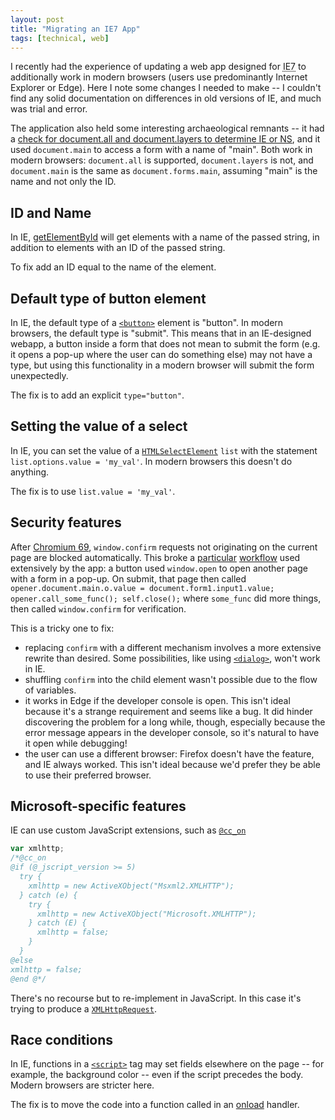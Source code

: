 ```yaml
---
layout: post
title: "Migrating an IE7 App"
tags: [technical, web]
---
```


I recently had the experience of updating a web app designed for <abbr title="Internet Explorer 7">IE7</abbr> to additionally work in modern browsers (users use predominantly Internet Explorer or Edge). Here I note some changes I needed to make -- I couldn't find any solid documentation on differences in old versions of IE, and much was trial and error.

The application also held some interesting archaeological remnants -- it had a [check for document.all and document.layers to determine IE or NS](https://stackoverflow.com/questions/15854504/are-document-all-and-document-layers-obsolete-now), and it used `document.main` to access a form with a name of "main". Both work in modern browsers: `document.all` is supported, `document.layers` is not, and `document.main` is the same as `document.forms.main`, assuming "main" is the name and not only the ID.

## ID and Name

In IE, [getElementById](https://developer.mozilla.org/en-US/docs/Web/API/Document/getElementById) will get elements with a name of the passed string, in addition to elements with an ID of the passed string.

To fix add an ID equal to the name of the element.

## Default type of button element

In IE, the default type of a [`<button>`](https://developer.mozilla.org/en-US/docs/Web/HTML/Element/button) element is "button". In modern browsers, the default type is "submit". This means that in an IE-designed webapp, a button inside a form that does not mean to submit the form (e.g. it opens a pop-up where the user can do something else) may not have a type, but using this functionality in a modern browser will submit the form unexpectedly.

The fix is to add an explicit `type="button"`.

## Setting the value of a select

In IE, you can set the value of a [`HTMLSelectElement`](https://developer.mozilla.org/en-US/docs/Web/API/HTMLSelectElement) `list` with the statement `list.options.value = 'my_val'`. In modern browsers this doesn't do anything.

The fix is to use `list.value = 'my_val'`.

## Security features

After [Chromium 69](https://www.chromestatus.com/feature/5140698722467840), `window.confirm` requests not originating on the current page are blocked automatically. This broke a [particular](https://stackoverflow.com/questions/52625420/how-to-prevent-google-chrome-from-suppressing-confirm-dialog) [workflow](https://stackoverflow.com/questions/43901822/how-to-prevent-google-chrome-suppressing-dialogs) used extensively by the app: a button used `window.open` to open another page with a form in a pop-up. On submit, that page then called `opener.document.main.o.value = document.form1.input1.value; opener.call_some_func(); self.close();` where `some_func` did more things, then called `window.confirm` for verification.

This is a tricky one to fix:
* replacing `confirm` with a different mechanism involves a more extensive rewrite than desired. Some possibilities, like using [`<dialog>`](https://developer.mozilla.org/en-US/docs/Web/HTML/Element/dialog), won't work in IE.
* shuffling `confirm` into the child element wasn't possible due to the flow of variables.
* it works in Edge if the developer console is open. This isn't ideal because it's a strange requirement and seems like a bug. It did hinder discovering the problem for a long while, though, especially because the error message appears in the developer console, so it's natural to have it open while debugging!
* the user can use a different browser: Firefox doesn't have the feature, and IE always worked. This isn't ideal because we'd prefer they be able to use their preferred browser.

## Microsoft-specific features

IE can use custom JavaScript extensions, such as [`@cc_on`](https://developer.mozilla.org/en-US/docs/Archive/Web/JavaScript/Microsoft_Extensions/at-cc-on)

```javascript
var xmlhttp;
/*@cc_on
@if (@_jscript_version >= 5)
  try {
    xmlhttp = new ActiveXObject("Msxml2.XMLHTTP");
  } catch (e) {
    try {
      xmlhttp = new ActiveXObject("Microsoft.XMLHTTP");
    } catch (E) {
      xmlhttp = false;
    }
  }
@else
xmlhttp = false;
@end @*/
```

There's no recourse but to re-implement in JavaScript. In this case it's trying to produce a [`XMLHttpRequest`](https://developer.mozilla.org/en-US/docs/Web/API/XMLHttpRequest).

## Race conditions

In IE, functions in a [`<script>`](https://developer.mozilla.org/en-US/docs/Web/HTML/Element/script) tag may set fields elsewhere on the page -- for example, the background color -- even if the script precedes the body. Modern browsers are stricter here.

The fix is to move the code into a function called in an [onload](https://developer.mozilla.org/en-US/docs/Web/API/GlobalEventHandlers/onload) handler.
